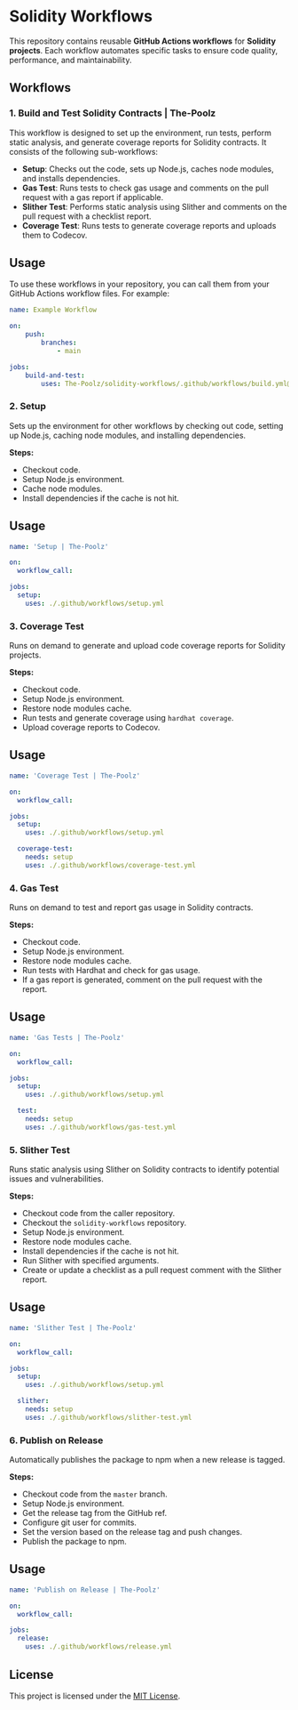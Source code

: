 # Solidity Workflows

This repository contains reusable **GitHub Actions workflows** for **Solidity projects**. Each workflow automates specific tasks to ensure code quality, performance, and maintainability.

## Workflows

### 1. Build and Test Solidity Contracts | The-Poolz

This workflow is designed to set up the environment, run tests, perform static analysis, and generate coverage reports for Solidity contracts. It consists of the following sub-workflows:

-   **Setup**: Checks out the code, sets up Node.js, caches node modules, and installs dependencies.
-   **Gas Test**: Runs tests to check gas usage and comments on the pull request with a gas report if applicable.
-   **Slither Test**: Performs static analysis using Slither and comments on the pull request with a checklist report.
-   **Coverage Test**: Runs tests to generate coverage reports and uploads them to Codecov.

## Usage

To use these workflows in your repository, you can call them from your GitHub Actions workflow files. For example:

```yaml
name: Example Workflow

on:
    push:
        branches:
            - main

jobs:
    build-and-test:
        uses: The-Poolz/solidity-workflows/.github/workflows/build.yml@master
```

### 2. Setup

Sets up the environment for other workflows by checking out code, setting up Node.js, caching node modules, and installing dependencies.

**Steps:**

-   Checkout code.
-   Setup Node.js environment.
-   Cache node modules.
-   Install dependencies if the cache is not hit.

## Usage

```yaml
name: 'Setup | The-Poolz'

on:
  workflow_call:

jobs:
  setup:
    uses: ./.github/workflows/setup.yml
```

### 3. Coverage Test

Runs on demand to generate and upload code coverage reports for Solidity projects.

**Steps:**

-   Checkout code.
-   Setup Node.js environment.
-   Restore node modules cache.
-   Run tests and generate coverage using `hardhat coverage`.
-   Upload coverage reports to Codecov.

## Usage
```yaml
name: 'Coverage Test | The-Poolz'

on:
  workflow_call:

jobs:
  setup:
    uses: ./.github/workflows/setup.yml

  coverage-test:
    needs: setup
    uses: ./.github/workflows/coverage-test.yml
```

### 4. Gas Test

Runs on demand to test and report gas usage in Solidity contracts.

**Steps:**

-   Checkout code.
-   Setup Node.js environment.
-   Restore node modules cache.
-   Run tests with Hardhat and check for gas usage.
-   If a gas report is generated, comment on the pull request with the report.

## Usage
```yaml
name: 'Gas Tests | The-Poolz'

on:
  workflow_call:

jobs:
  setup:
    uses: ./.github/workflows/setup.yml

  test:
    needs: setup
    uses: ./.github/workflows/gas-test.yml
```

### 5. Slither Test

Runs static analysis using Slither on Solidity contracts to identify potential issues and vulnerabilities.

**Steps:**

-   Checkout code from the caller repository.
-   Checkout the `solidity-workflows` repository.
-   Setup Node.js environment.
-   Restore node modules cache.
-   Install dependencies if the cache is not hit.
-   Run Slither with specified arguments.
-   Create or update a checklist as a pull request comment with the Slither report.

## Usage
```yaml
name: 'Slither Test | The-Poolz'

on:
  workflow_call:

jobs:
  setup:
    uses: ./.github/workflows/setup.yml

  slither:
    needs: setup
    uses: ./.github/workflows/slither-test.yml
```

### 6. Publish on Release

Automatically publishes the package to npm when a new release is tagged.

**Steps:**

-   Checkout code from the `master` branch.
-   Setup Node.js environment.
-   Get the release tag from the GitHub ref.
-   Configure git user for commits.
-   Set the version based on the release tag and push changes.
-   Publish the package to npm.
## Usage
```yaml
name: 'Publish on Release | The-Poolz'

on:
  workflow_call:

jobs:
  release:
    uses: ./.github/workflows/release.yml
```
## License

This project is licensed under the [MIT License](https://github.com/The-Poolz/solidity-workflows/blob/master/LICENSE).
